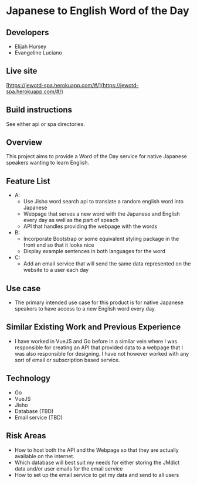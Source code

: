 # Japanese to English Word of the Day

## Developers

* Elijah Hursey
* Evangeline Luciano

## Live site

[https://jewotd-spa.herokuapp.com/#/](https://jewotd-spa.herokuapp.com/#/)

## Build instructions

See either api or spa directories.

## Overview

This project aims to provide a Word of the Day service for native Japanese speakers wanting to learn English.

## Feature List

* A:
  * Use Jisho word search api to translate a random english word into Japanese
  * Webpage that serves a new word with the Japanese and English every day as well as the part of speach
  * API that handles providing the webpage with the words
* B:
  * Incorporate Bootstrap or some equivalent styling package in the front end so that it looks nice
  * Display example sentences in both languages for the word
* C:
  * Add an email service that will send the same data represented on the website to a user each day

## Use case

* The primary intended use case for this product is for native Japanese speakers to have access to a new English word every day.

## Similar Existing Work and Previous Experience

* I have worked in VueJS and Go before in a similar vein where I was responsible for creating an API that provided data to a webpage that I was also responsible for designing. I have not however worked with any sort of email or subscription based service.

## Technology

* Go
* VueJS
* Jisho
* Database (TBD)
* Email service (TBD)

## Risk Areas

* How to host both the API and the Webpage so that they are actually available on the internet.
* Which database will best suit my needs for either storing the JMdict data and/or user emails for the email service
* How to set up the email service to get my data and send to all users
